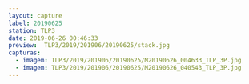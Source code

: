 ```yaml
---
layout: capture
label: 20190625
station: TLP3
date: 2019-06-26 00:46:33
preview:  TLP3/2019/201906/20190625/stack.jpg
capturas:
  - imagem: TLP3/2019/201906/20190625/M20190626_004633_TLP_3P.jpg
  - imagem: TLP3/2019/201906/20190625/M20190626_040543_TLP_3P.jpg
---
```

